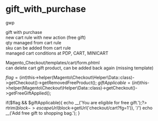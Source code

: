 # gift_with_purchase
gwp

gift with purchase<br/>
new cart rule with new action (free gift)<br/>
qty managed from cart rule<br/>
sku can be added from cart rule<br/>
managed cart conditions at PDP, CART, MINICART<br/>

Magento_Checkout/templates/cart/form.phtml<br/>
can delete cart gift product, can be added back again (missing template)<br/>

$flag = (int)$this->helper(Magento\Checkout\Helper\Data::class)->getCheckout()->getRemovedFreeProduct();
$giftApplicable = (int)$this->helper(Magento\Checkout\Helper\Data::class)->getCheckout()->getFreeGiftApplied();

if($flag && $giftApplicable){
 echo __('You are eligible for free gift.');?>&nbsp; rtrim($block->escapeUrl($block->getUrl('checkout/cart?fg=1')), '/') echo __('Add free gift to shopping bag.');
}

